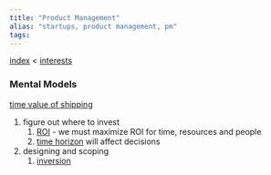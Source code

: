 ```yaml
---
title: "Product Management"
alias: "startups, product management, pm"
tags: 
---
```


[index](/.md) < [interests](1-interests.md)

### Mental Models
[time value of shipping](time-value-of-shipping.md)
1. figure out where to invest
	1. [ROI](ROI.md) - we must maximize ROI for time, resources and people 
	2. [time horizon](time-horizon.md) will affect decisions
2. designing and scoping
	1. [inversion](inversion.md)